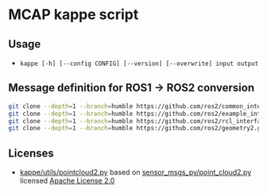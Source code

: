 # MCAP kappe script

## Usage

- `kappe [-h] [--config CONFIG] [--version] [--overwrite] input output`

## Message definition for ROS1 -> ROS2 conversion

```bash
git clone --depth=1 --branch=humble https://github.com/ros2/common_interfaces.git msgs/common_interfaces
git clone --depth=1 --branch=humble https://github.com/ros2/example_interfaces.git msgs/example_interfaces
git clone --depth=1 --branch=humble https://github.com/ros2/rcl_interfaces.git msgs/rcl_interfaces
git clone --depth=1 --branch=humble https://github.com/ros2/geometry2.git msgs/geometry2
```

## Licenses

- [kappe/utils/pointcloud2.py](./kappe/utils/pointcloud2.py) based on [sensor_msgs_py/point_cloud2.py](https://github.com/ros2/common_interfaces/blob/rolling/sensor_msgs_py/sensor_msgs_py/point_cloud2.py) licensed [Apache License 2.0](https://raw.githubusercontent.com/ros2/common_interfaces/rolling/LICENSE)
